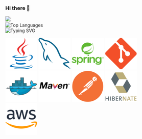 ### Hi there 👋

<!-- GIF DO GATINHO -->
<img src="https://media1.tenor.com/m/PLIr_VkF6ywAAAAd/ghostedvpn-hacker-cat.gif" width="300" />

<!-- Espaço -->
<br>

<!-- TOP LANGUAGES -->
<img src="https://github-readme-stats.vercel.app/api/top-langs/?username=arthurr-jpg&layout=compact&theme=codeSTACKr" alt="Top Languages" />

<!-- Espaço -->
<br>

<!-- TYPING SVG -->
<img src="https://readme-typing-svg.demolab.com?font=Fira+Code&pause=1000&color=CCF817&random=false&width=500&height=40&lines=Skills." alt="Typing SVG" />

<!-- Espaço -->
<br>

<!-- SKILLS EM LINHA -->
<p>
  <img alt="Arthur-Java" height="100" src="https://raw.githubusercontent.com/devicons/devicon/master/icons/java/java-original.svg" />
  <img alt="Arthur-MySQL" height="100" src="https://raw.githubusercontent.com/devicons/devicon/master/icons/mysql/mysql-original.svg" />
  <img alt="Arthur-Spring" height="100" src="https://raw.githubusercontent.com/devicons/devicon/master/icons/spring/spring-original-wordmark.svg" />
  <img alt="Arthur-Git" height="100" src="https://raw.githubusercontent.com/devicons/devicon/master/icons/git/git-original.svg" />
  <img alt="Arthur-Docker" height="100" src="https://raw.githubusercontent.com/devicons/devicon/master/icons/docker/docker-original.svg" />
  <img alt="Arthur-Maven" height="100" src="https://raw.githubusercontent.com/devicons/devicon/master/icons/maven/maven-original-wordmark.svg" />
  <img alt="Arthur-Postman" height="100" src="https://raw.githubusercontent.com/devicons/devicon/master/icons/postman/postman-original.svg" />
  <img alt="Arthur-Hibernate" height="100" src="https://raw.githubusercontent.com/devicons/devicon/master/icons/hibernate/hibernate-original-wordmark.svg" />
  <img alt="Arthur-AWS" height="100" src="https://raw.githubusercontent.com/devicons/devicon/master/icons/amazonwebservices/amazonwebservices-original-wordmark.svg" />
</p>
